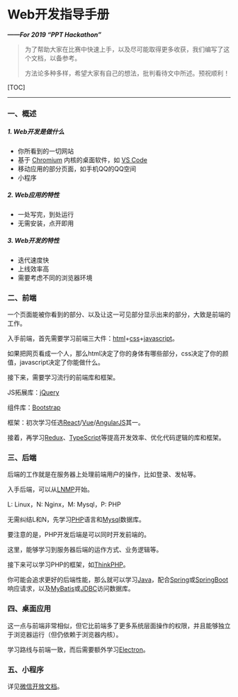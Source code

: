 # **Web开发指导手册**

 ***——For 2019 “PPT Hackathon”***

> 为了帮助大家在比赛中快速上手，以及尽可能取得更多收获，我们编写了这个文档，以备参考。
>
> 方法论多种多样，希望大家有自己的想法，批判看待文中所述。预祝顺利！



[TOC]

---

### 一、概述

##### 1. Web开发是做什么

- 你所看到的一切网站
- 基于 [Chromium](https://www.chromium.org/) 内核的桌面软件，如 [VS Code](https://code.visualstudio.com/)
- 移动应用的部分页面，如手机QQ的QQ空间
- 小程序

##### 2. Web应用的特性

- 一处写完，到处运行
- 无需安装，点开即用

##### 3. Web开发的特性

- 迭代速度快
- 上线效率高
- 需要考虑不同的浏览器环境

### 二、前端

一个页面能被你看到的部分、以及让这一可见部分显示出来的部分，大致是前端的工作。

入手前端，首先需要学习前端三大件：[html](https://www.runoob.com/html/html-tutorial.html)+[css](https://www.runoob.com/css/css-tutorial.html)+[javascript](https://www.runoob.com/js/js-tutorial.html)。

如果把网页看成一个人，那么html决定了你的身体有哪些部分，css决定了你的颜值，javascript决定了你能做什么。

接下来，需要学习流行的前端库和框架。

JS拓展库：[jQuery](https://www.runoob.com/jquery/jquery-tutorial.html)

组件库：[Bootstrap](https://www.runoob.com/bootstrap4/bootstrap4-tutorial.html)

框架：初次学习任选[React](https://www.runoob.com/react/react-tutorial.html)/[Vue](https://www.runoob.com/vue2/vue-tutorial.html)/[AngularJS](https://www.runoob.com/angularjs/angularjs-tutorial.html)其一。

接着，再学习[Redux](https://www.redux.org.cn/)、[TypeScript](https://www.runoob.com/typescript/ts-tutorial.html)等提高开发效率、优化代码逻辑的库和框架。

### 三、后端

后端的工作就是在服务器上处理前端用户的操作，比如登录、发帖等。

入手后端，可以从[LNMP](https://lnmp.org/)开始。

L: Linux，N: Nginx，M: Mysql，P: PHP

无需纠结L和N，先学习[PHP](https://www.runoob.com/php/php-tutorial.html)语言和[Mysql](https://www.runoob.com/mysql/mysql-tutorial.html)数据库。

要注意的是，PHP开发后端是可以同时开发前端的。

这里，能够学习到服务器后端的运作方式、业务逻辑等。

接下来可以学习PHP的框架，如[ThinkPHP](http://www.thinkphp.cn/)。

你可能会追求更好的后端性能，那么就可以学习[Java](https://www.runoob.com/java/java-tutorial.html)，配合[Spring](https://spring.io/)或[SpringBoot](https://spring.io/projects/spring-boot/)响应请求，以及[MyBatis](https://mybatis.org/mybatis-3/)或[JDBC](https://www.runoob.com/w3cnote/jdbc-use-guide.html)访问数据库。

### 四、桌面应用

这一点与前端非常相似，但它比前端多了更多系统层面操作的权限，并且能够独立于浏览器运行（但仍依赖于浏览器内核）。

学习路线与前端一致，而后需要额外学习[Electron](https://electronjs.org/)。

### 五、小程序

详见[微信开放文档](https://developers.weixin.qq.com/miniprogram/dev/framework/)。